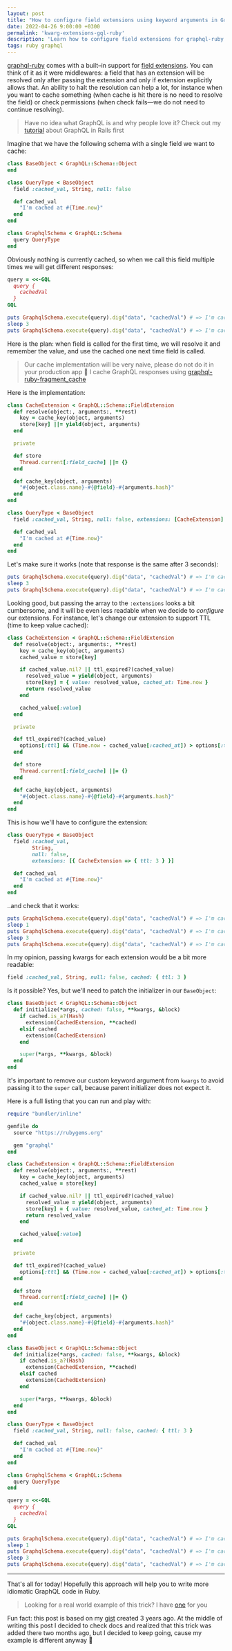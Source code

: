 ```yaml
---
layout: post
title: "How to configure field extensions using keyword arguments in GraphQL Ruby"
date: 2022-04-26 9:00:00 +0300
permalink: 'kwarg-extensions-gql-ruby'
description: 'Learn how to configure field extensions for graphql-ruby using keyword arguments in 3 minutes'
tags: ruby graphql
---
```


[graphql-ruby](https://graphql-ruby.org) comes with a built–in support for [field extensions](https://graphql-ruby.org/type_definitions/field_extensions.html). You can think of it as it were middlewares: a field that has an extension will be resolved only after passing the extension and only if extension explicitly allows that. An ability to halt the resolution can help a lot, for instance when you want to cache something (when cache is hit there is no need to resolve the field) or check permissions (when check fails—we do not need to continue resolving).

> Have no idea what GraphQL is and why people love it? Check out my [tutorial](https://evilmartians.com/chronicles/graphql-on-rails-1-from-zero-to-the-first-query) about GraphQL in Rails first

Imagine that we have the following schema with a single field we want to cache:

```ruby
class BaseObject < GraphQL::Schema::Object
end

class QueryType < BaseObject
  field :cached_val, String, null: false

  def cached_val
    "I'm cached at #{Time.now}"
  end
end

class GraphqlSchema < GraphQL::Schema
  query QueryType
end
```

Obviously nothing is currently cached, so when we call this field multiple times we will get different responses:

```ruby
query = <<-GQL
  query {
    cachedVal
  }
GQL

puts GraphqlSchema.execute(query).dig("data", "cachedVal") # => I'm cached at 2022-04-07 12:47:22 +0300
sleep 3
puts GraphqlSchema.execute(query).dig("data", "cachedVal") # => I'm cached at 2022-04-07 12:47:26 +0300
```

Here is the plan: when field is called for the first time, we will resolve it and remember the value, and use the cached one next time field is called.

> Our cache implementation will be very naive, please do not do it in your production app 🙂 I cache GraphQL responses using [graphql-ruby-fragment_cache](https://github.com/DmitryTsepelev/graphql-ruby-fragment_cache)

Here is the implementation:

```ruby
class CacheExtension < GraphQL::Schema::FieldExtension
  def resolve(object:, arguments:, **rest)
    key = cache_key(object, arguments)
    store[key] ||= yield(object, arguments)
  end

  private

  def store
    Thread.current[:field_cache] ||= {}
  end

  def cache_key(object, arguments)
    "#{object.class.name}-#{@field}-#{arguments.hash}"
  end
end

class QueryType < BaseObject
  field :cached_val, String, null: false, extensions: [CacheExtension]

  def cached_val
    "I'm cached at #{Time.now}"
  end
end
```

Let's make sure it works (note that response is the same after 3 seconds):

```ruby
puts GraphqlSchema.execute(query).dig("data", "cachedVal") # => I'm cached at 2022-04-07 15:54:57 +0300
sleep 3
puts GraphqlSchema.execute(query).dig("data", "cachedVal") # => I'm cached at 2022-04-07 15:54:57 +0300
```

Looking good, but passing the array to the `:extensions` looks a bit cumbersome, and it will be even less readable when we decide to _configure_ our extensions. For instance, let's change our extension to support TTL (time to keep value cached):

```ruby
class CacheExtension < GraphQL::Schema::FieldExtension
  def resolve(object:, arguments:, **rest)
    key = cache_key(object, arguments)
    cached_value = store[key]

    if cached_value.nil? || ttl_expired?(cached_value)
      resolved_value = yield(object, arguments)
      store[key] = { value: resolved_value, cached_at: Time.now }
      return resolved_value
    end

    cached_value[:value]
  end

  private

  def ttl_expired?(cached_value)
    options[:ttl] && (Time.now - cached_value[:cached_at]) > options[:ttl]
  end

  def store
    Thread.current[:field_cache] ||= {}
  end

  def cache_key(object, arguments)
    "#{object.class.name}-#{@field}-#{arguments.hash}"
  end
end
```

This is how we'll have to configure the extension:

```ruby
class QueryType < BaseObject
  field :cached_val,
        String,
        null: false,
        extensions: [{ CacheExtension => { ttl: 3 } }]

  def cached_val
    "I'm cached at #{Time.now}"
  end
end
```

..and check that it works:

```ruby
puts GraphqlSchema.execute(query).dig("data", "cachedVal") # => I'm cached at 2022-04-07 16:29:50 +0300
sleep 1
puts GraphqlSchema.execute(query).dig("data", "cachedVal") # => I'm cached at 2022-04-07 16:29:50 +0300
sleep 3
puts GraphqlSchema.execute(query).dig("data", "cachedVal") # => I'm cached at 2022-04-07 16:29:54 +0300
```

In my opinion, passing kwargs for each extension would be a bit more readable:

```ruby
field :cached_val, String, null: false, cached: { ttl: 3 }
```

Is it possible? Yes, but we'll need to patch the initializer in our `BaseObject`:

```ruby
class BaseObject < GraphQL::Schema::Object
  def initialize(*args, cached: false, **kwargs, &block)
    if cached.is_a?(Hash)
      extension(CachedExtension, **cached)
    elsif cached
      extension(CachedExtension)
    end

    super(*args, **kwargs, &block)
  end
end
```

It's important to remove our custom keyword argument from `kwargs` to avoid passing it to the `super` call, because parent initializer does not expect it.

Here is a full listing that you can run and play with:

```ruby
require "bundler/inline"

gemfile do
  source "https://rubygems.org"

  gem "graphql"
end

class CacheExtension < GraphQL::Schema::FieldExtension
  def resolve(object:, arguments:, **rest)
    key = cache_key(object, arguments)
    cached_value = store[key]

    if cached_value.nil? || ttl_expired?(cached_value)
      resolved_value = yield(object, arguments)
      store[key] = { value: resolved_value, cached_at: Time.now }
      return resolved_value
    end

    cached_value[:value]
  end

  private

  def ttl_expired?(cached_value)
    options[:ttl] && (Time.now - cached_value[:cached_at]) > options[:ttl]
  end

  def store
    Thread.current[:field_cache] ||= {}
  end

  def cache_key(object, arguments)
    "#{object.class.name}-#{@field}-#{arguments.hash}"
  end
end

class BaseObject < GraphQL::Schema::Object
  def initialize(*args, cached: false, **kwargs, &block)
    if cached.is_a?(Hash)
      extension(CachedExtension, **cached)
    elsif cached
      extension(CachedExtension)
    end

    super(*args, **kwargs, &block)
  end
end

class QueryType < BaseObject
  field :cached_val, String, null: false, cached: { ttl: 3 }

  def cached_val
    "I'm cached at #{Time.now}"
  end
end

class GraphqlSchema < GraphQL::Schema
  query QueryType
end

query = <<-GQL
  query {
    cachedVal
  }
GQL

puts GraphqlSchema.execute(query).dig("data", "cachedVal") # => I'm cached at 2022-04-07 16:29:50 +0300
sleep 1
puts GraphqlSchema.execute(query).dig("data", "cachedVal") # => I'm cached at 2022-04-07 16:29:50 +0300
sleep 3
puts GraphqlSchema.execute(query).dig("data", "cachedVal") # => I'm cached at 2022-04-07 16:29:54 +0300
```

---

That's all for today! Hopefully this approach will help you to write more idiomatic GraphQL code in Ruby.

> Looking for a real world example of this trick? I have [one](https://github.com/DmitryTsepelev/graphql-ruby-fragment_cache/blob/master/lib/graphql/fragment_cache/field_extension.rb#L8) for you

Fun fact: this post is based on my [gist](https://gist.github.com/DmitryTsepelev/065bb6bc796898f5745c4209d1b4bb21) created 3 years ago. At the middle of writing this post I decided to check docs and realized that this trick was added there two months ago, but I decided to keep going, cause my example is different anyway 🙂
